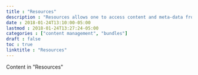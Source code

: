 ```yaml
---
title : "Resources"
description : "Resources allows one to access content and meta-data from page, section and branch bundles, including images."
date : 2018-01-24T13:10:00-05:00
lastmod : 2018-01-24T13:27:24-05:00
categories : ["content management", "bundles"]
draft : false
toc : true
linktitle : "Resources"
---
```


Content in "Resources"
